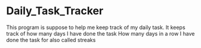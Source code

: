 # Daily_Task_Tracker
This program is suppose to help me keep track of my daily task. 
It keeps track of how many days I have done the task
How many days in a row I have done the task for also called streaks
